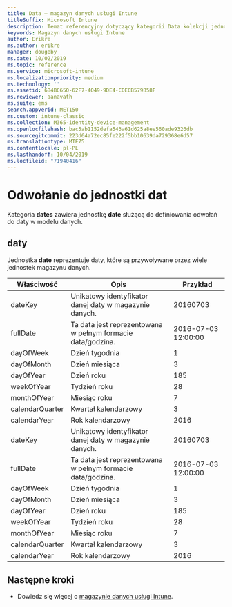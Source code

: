 ```yaml
---
title: Data — magazyn danych usługi Intune
titleSuffix: Microsoft Intune
description: Temat referencyjny dotyczący kategorii Data kolekcji jednostek w interfejsie API magazynu danych usługi Intune.
keywords: Magazyn danych usługi Intune
author: Erikre
ms.author: erikre
manager: dougeby
ms.date: 10/02/2019
ms.topic: reference
ms.service: microsoft-intune
ms.localizationpriority: medium
ms.technology: ''
ms.assetid: 6B4BC650-62F7-4049-9DE4-CDECB579B58F
ms.reviewer: aanavath
ms.suite: ems
search.appverid: MET150
ms.custom: intune-classic
ms.collection: M365-identity-device-management
ms.openlocfilehash: bac5ab1152defa543a61d625a8ee560ade9326db
ms.sourcegitcommit: 223d64a72ec85fe222f5bb10639da729368e6d57
ms.translationtype: MTE75
ms.contentlocale: pl-PL
ms.lasthandoff: 10/04/2019
ms.locfileid: "71940416"
---
```

# <a name="reference-for-dates-entity"></a>Odwołanie do jednostki dat

Kategoria **dates** zawiera jednostkę **date** służącą do definiowania odwołań do daty w modelu danych.

## <a name="dates"></a>daty

Jednostka **date** reprezentuje daty, które są przywoływane przez wiele jednostek magazynu danych.


|    Właściwość     |                      Opis                       |       Przykład        |
|-----------------|--------------------------------------------------------|----------------------|
|     dateKey     | Unikatowy identyfikator danej daty w magazynie danych. |       20160703       |
|    fullDate     |    Ta data jest reprezentowana w pełnym formacie data/godzina.     | 2016-07-03 12:00:00 |
|    dayOfWeek    |                      Dzień tygodnia                       |          1           |
|   dayOfMonth    |                      Dzień miesiąca                      |          3           |
|    dayOfYear    |                      Dzień roku                       |         185          |
|   weekOfYear    |                      Tydzień roku                      |          28          |
|   monthOfYear   |                   Miesiąc roku                    |          7           |
| calendarQuarter |                    Kwartał kalendarzowy                    |          3           |
|  calendarYear   |                     Rok kalendarzowy                      |         2016         |
|     dateKey     | Unikatowy identyfikator danej daty w magazynie danych. |       20160703       |
|    fullDate     |    Ta data jest reprezentowana w pełnym formacie data/godzina.     | 2016-07-03 12:00:00 |
|    dayOfWeek    |                      Dzień tygodnia                       |          1           |
|   dayOfMonth    |                      Dzień miesiąca                      |          3           |
|    dayOfYear    |                      Dzień roku                       |         185          |
|   weekOfYear    |                      Tydzień roku                      |          28          |
|   monthOfYear   |                   Miesiąc roku                    |          7           |
| calendarQuarter |                    Kwartał kalendarzowy                    |          3           |
|  calendarYear   |                     Rok kalendarzowy                      |         2016         |

## <a name="next-steps"></a>Następne kroki

- Dowiedz się więcej o [magazynie danych usługi Intune](../reports-nav-create-intune-reports.md).
